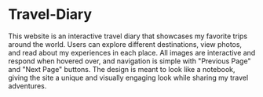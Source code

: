 # Travel-Diary
This website is an interactive travel diary that showcases my favorite trips around the world. Users can explore different destinations, view photos, and read about my experiences in each place. All images are interactive and respond when hovered over, and navigation is simple with "Previous Page" and "Next Page" buttons. The design is meant to look like a notebook, giving the site a unique and visually engaging look while sharing my travel adventures.

